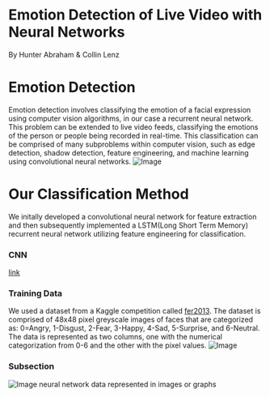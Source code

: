 # Emotion Detection of Live Video with Neural Networks
By Hunter Abraham & Collin Lenz

# Emotion Detection
Emotion detection involves classifying the emotion of a facial expression using computer vision algorithms, in our case a recurrent neural network. This problem can be extended to live video feeds, classifying the emotions of the person or people being recorded in real-time. This classification can be comprised of many subproblems within computer vision, such as edge detection, shadow detection, feature engineering, and machine learning using convolutional neural networks.  ![Image](https://cdn.vox-cdn.com/thumbor/GyrGqYz79xml_3VBPE-lXLf6zv0=/0x0:1592x1064/1200x0/filters:focal(0x0:1592x1064):no_upscale()/cdn.vox-cdn.com/uploads/chorus_asset/file/18334536/ll_1.png)

# Our Classification Method
We initally developed a convolutional neural network for feature extraction and then subsequently implemented a LSTM(Long Short Term Memory) recurrent neural network utilizing feature engineering for classification.
### CNN 
[link](page.html)

### Training Data
We used a dataset from a Kaggle competition called [fer2013](https://www.kaggle.com/deadskull7/fer2013). The dataset is comprised of 48x48 pixel greyscale images of faces that are categorized as: 0=Angry, 1-Disgust, 2-Fear, 3-Happy, 4-Sad, 5-Surprise, and 6-Neutral. The data is represented as two columns, one with the numerical categorization from 0-6 and the other with the pixel values.  ![Image](https://production-media.paperswithcode.com/datasets/FER2013-0000001434-01251bb8_415HDzL.jpg)



### Subsection 
![Image](https://images.contentstack.io/v3/assets/blt71da4c740e00faaa/blt886f949e52cc64c9/60130ad37957730fa57abdd0/RNN_Unrolled.jpg)  neural network data represented in images or graphs



